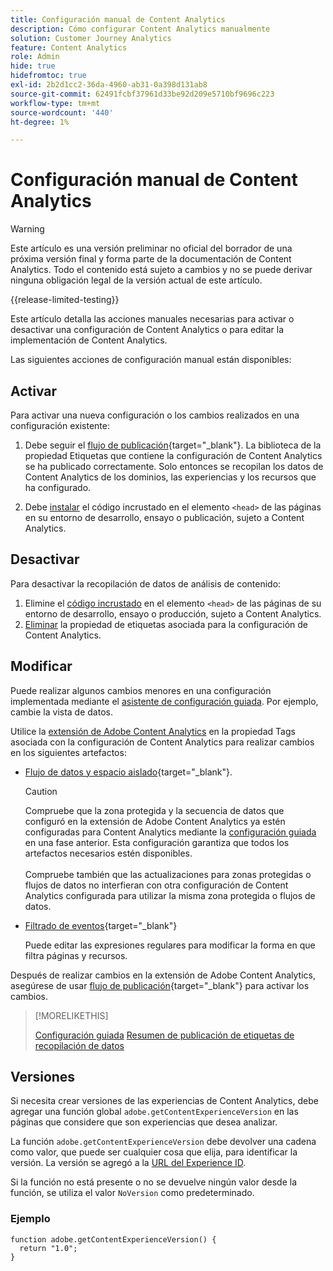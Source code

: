 ```yaml
---
title: Configuración manual de Content Analytics
description: Cómo configurar Content Analytics manualmente
solution: Customer Journey Analytics
feature: Content Analytics
role: Admin
hide: true
hidefromtoc: true
exl-id: 2b2d1cc2-36da-4960-ab31-0a398d131ab8
source-git-commit: 62491fcbf37961d33be92d209e5710bf9696c223
workflow-type: tm+mt
source-wordcount: '440'
ht-degree: 1%

---
```


# Configuración manual de Content Analytics

>[!WARNING]
>
>Este artículo es una versión preliminar no oficial del borrador de una próxima versión final y forma parte de la documentación de Content Analytics. Todo el contenido está sujeto a cambios y no se puede derivar ninguna obligación legal de la versión actual de este artículo.
>

{{release-limited-testing}}

Este artículo detalla las acciones manuales necesarias para activar o desactivar una configuración de Content Analytics o para editar la implementación de Content Analytics.

Las siguientes acciones de configuración manual están disponibles:

## Activar

Para activar una nueva configuración o los cambios realizados en una configuración existente:

1. Debe seguir el [flujo de publicación](https://experienceleague.adobe.com/en/docs/experience-platform/tags/publish/overview){target="_blank"}. La biblioteca de la propiedad Etiquetas que contiene la configuración de Content Analytics se ha publicado correctamente. Solo entonces se recopilan los datos de Content Analytics de los dominios, las experiencias y los recursos que ha configurado.

1. Debe [instalar](https://experienceleague.adobe.com/en/docs/experience-platform/tags/publish/environments/environments#installation) el código incrustado en el elemento `<head>` de las páginas en su entorno de desarrollo, ensayo o publicación, sujeto a Content Analytics.


## Desactivar

Para desactivar la recopilación de datos de análisis de contenido:

1. Elimine el [código incrustado](https://experienceleague.adobe.com/en/docs/experience-platform/tags/publish/environments/environments) en el elemento `<head>` de las páginas de su entorno de desarrollo, ensayo o producción, sujeto a Content Analytics.
1. [Eliminar](https://experienceleague.adobe.com/en/docs/experience-platform/tags/publish/overview) la propiedad de etiquetas asociada para la configuración de Content Analytics.



## Modificar

Puede realizar algunos cambios menores en una configuración implementada mediante el [asistente de configuración guiada](guided.md). Por ejemplo, cambie la vista de datos.

Utilice la [extensión de Adobe Content Analytics](https://experienceleague.adobe.com/en/docs/experience-platform/tags/extensions/client/content-analytics/overview) en la propiedad Tags asociada con la configuración de Content Analytics para realizar cambios en los siguientes artefactos:

* [Flujo de datos y espacio aislado](https://experienceleague.adobe.com/en/docs/experience-platform/tags/extensions/client/content-analytics/overview#configure-datastreams){target="_blank"}.

  >[!CAUTION]
  >
  >Compruebe que la zona protegida y la secuencia de datos que configuró en la extensión de Adobe Content Analytics ya estén configuradas para Content Analytics mediante la [configuración guiada](guided.md) en una fase anterior. Esta configuración garantiza que todos los artefactos necesarios estén disponibles.<br/><br/>Compruebe también que las actualizaciones para zonas protegidas o flujos de datos no interfieran con otra configuración de Content Analytics configurada para utilizar la misma zona protegida o flujos de datos.
  >

* [Filtrado de eventos](https://experienceleague.adobe.com/en/docs/experience-platform/tags/extensions/client/content-analytics/overview#configure-event-filtering){target="_blank"}

  Puede editar las expresiones regulares para modificar la forma en que filtra páginas y recursos.


Después de realizar cambios en la extensión de Adobe Content Analytics, asegúrese de usar [flujo de publicación](https://experienceleague.adobe.com/en/docs/experience-platform/tags/publish/overview){target="_blank"} para activar los cambios.



>[!MORELIKETHIS]
>
>[Configuración guiada](guided.md)
>[Resumen de publicación de etiquetas de recopilación de datos](https://experienceleague.adobe.com/en/docs/experience-platform/tags/publish/overview)
>


## Versiones

Si necesita crear versiones de las experiencias de Content Analytics, debe agregar una función global `adobe.getContentExperienceVersion` en las páginas que considere que son experiencias que desea analizar.

La función `adobe.getContentExperienceVersion` debe devolver una cadena como valor, que puede ser cualquier cosa que elija, para identificar la versión. La versión se agregó a la [URL del Experience ID](/help/content-analytics/report/components.md#experience-metadata).

Si la función no está presente o no se devuelve ningún valor desde la función, se utiliza el valor `NoVersion` como predeterminado.

### Ejemplo

```
function adobe.getContentExperienceVersion() {
  return "1.0";
}
```
